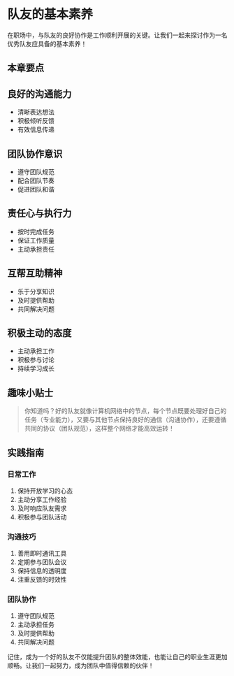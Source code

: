 # 队友的基本素养

在职场中，与队友的良好协作是工作顺利开展的关键。让我们一起来探讨作为一名优秀队友应具备的基本素养！

## 本章要点

## 良好的沟通能力
- 清晰表达想法
- 积极倾听反馈
- 有效信息传递

## 团队协作意识
- 遵守团队规范
- 配合团队节奏
- 促进团队和谐

## 责任心与执行力
- 按时完成任务
- 保证工作质量
- 主动承担责任

## 互帮互助精神
- 乐于分享知识
- 及时提供帮助
- 共同解决问题

## 积极主动的态度
- 主动承担工作
- 积极参与讨论
- 持续学习成长

## 趣味小贴士

> 你知道吗？好的队友就像计算机网络中的节点，每个节点既要处理好自己的任务（专业能力），又要与其他节点保持良好的通信（沟通协作），还要遵循共同的协议（团队规范），这样整个网络才能高效运转！

## 实践指南

### 日常工作
1. 保持开放学习的心态
2. 主动分享工作经验
3. 及时响应队友需求
4. 积极参与团队活动

### 沟通技巧
1. 善用即时通讯工具
2. 定期参与团队会议
3. 保持信息的透明度
4. 注重反馈的时效性

### 团队协作
1. 遵守团队规范
2. 主动承担任务
3. 及时提供帮助
4. 共同解决问题

记住，成为一个好的队友不仅能提升团队的整体效能，也能让自己的职业生涯更加顺畅。让我们一起努力，成为团队中值得信赖的伙伴！